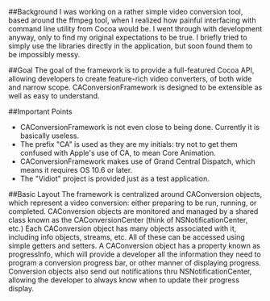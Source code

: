 ##Background
I was working on a rather simple video conversion tool, based around the ffmpeg tool, when I realized how painful interfacing with command line utility from Cocoa would be. I went through with development anyway, only to find my original expectations to be true. I briefly tried to simply use the libraries directly in the application, but soon found them to be impossibly messy.

##Goal
The goal of the framework is to provide a full-featured Cocoa API, allowing developers to create feature-rich video converters, of both wide and narrow scope. CAConversionFramework is designed to be extensible as well as easy to understand.

##Important Points  

+	CAConversionFramework is not even close to being done. Currently it is basically useless.  
+	The prefix "CA" is used as they are my initials:  try not to get them confused with Apple's use of CA, to mean Core Animation.  
+	CAConversionFramework makes use of Grand Central Dispatch, which means it requires OS 10.6 or later.  
+	The "Vidiot" project is provided just as a test application.  

##Basic Layout
The framework is centralized around CAConversion objects, which represent a video conversion:  either preparing to be run, running, or completed. CAConversion objects are monitored and managed by a shared class known as the CAConversionCenter (think of NSNotificationCenter, etc.) Each CAConversion object has many objects associated with it, including info objects, streams, etc. All of these can be accessed using simple getters and setters. A CAConversion object has a property known as progressInfo, which will provide a developer all the information they need to program a conversion progress bar, or other manner of displaying progress. Conversion objects also send out notifications thru NSNotificationCenter, allowing the developer to always know when to update their progress display.